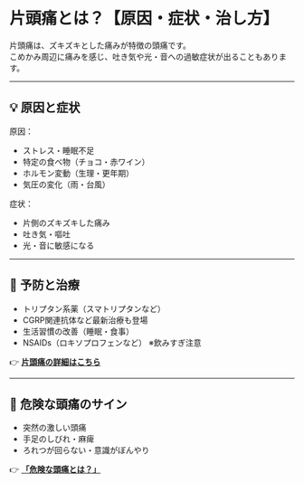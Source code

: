 # **片頭痛とは？【原因・症状・治し方】**

片頭痛は、ズキズキとした痛みが特徴の頭痛です。  
こめかみ周辺に痛みを感じ、吐き気や光・音への過敏症状が出ることもあります。

---

## **💡 原因と症状**
原因：  
- ストレス・睡眠不足  
- 特定の食べ物（チョコ・赤ワイン）  
- ホルモン変動（生理・更年期）  
- 気圧の変化（雨・台風）  

症状：  
- 片側のズキズキした痛み  
- 吐き気・嘔吐  
- 光・音に敏感になる  

---

## **🎯 予防と治療**
- トリプタン系薬（スマトリプタンなど）  
- CGRP関連抗体など最新治療も登場  
- 生活習慣の改善（睡眠・食事）  
- NSAIDs（ロキソプロフェンなど） ※飲みすぎ注意  

👉 **[片頭痛の詳細はこちら](migraine_detail.md)**

---

## **🚨 危険な頭痛のサイン**
- 突然の激しい頭痛  
- 手足のしびれ・麻痺  
- ろれつが回らない・意識がぼんやり  

👉 **[「危険な頭痛とは？」](../dangerous_headache/emergency.md)**